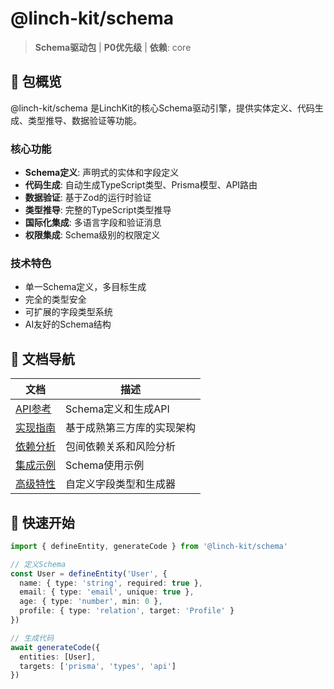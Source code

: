 # @linch-kit/schema

> **Schema驱动包** | **P0优先级** | **依赖**: core

## 🎯 包概览

@linch-kit/schema 是LinchKit的核心Schema驱动引擎，提供实体定义、代码生成、类型推导、数据验证等功能。

### 核心功能
- **Schema定义**: 声明式的实体和字段定义
- **代码生成**: 自动生成TypeScript类型、Prisma模型、API路由
- **数据验证**: 基于Zod的运行时验证
- **类型推导**: 完整的TypeScript类型推导
- **国际化集成**: 多语言字段和验证消息
- **权限集成**: Schema级别的权限定义

### 技术特色
- 单一Schema定义，多目标生成
- 完全的类型安全
- 可扩展的字段类型系统
- AI友好的Schema结构

## 📁 文档导航

| 文档 | 描述 |
|------|------|
| [API参考](./api-reference.md) | Schema定义和生成API |
| [实现指南](./implementation-guide.md) | 基于成熟第三方库的实现架构 |
| [依赖分析](./dependencies-analysis.md) | 包间依赖关系和风险分析 |
| [集成示例](./integration-examples.md) | Schema使用示例 |
| [高级特性](./advanced-features.md) | 自定义字段类型和生成器 |

## 🚀 快速开始

```typescript
import { defineEntity, generateCode } from '@linch-kit/schema'

// 定义Schema
const User = defineEntity('User', {
  name: { type: 'string', required: true },
  email: { type: 'email', unique: true },
  age: { type: 'number', min: 0 },
  profile: { type: 'relation', target: 'Profile' }
})

// 生成代码
await generateCode({
  entities: [User],
  targets: ['prisma', 'types', 'api']
})
```